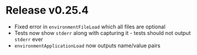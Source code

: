 # Release v0.25.4

- Fixed error in `environmentFileLoad` which all files are optional
- Tests now show `stderr` along with capturing it - tests should not output `stderr` ever
- `environmentApplicationLoad` now outputs name/value pairs
